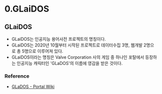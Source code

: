 # 0.GLaiDOS

## GLaiDOS

- GLaiDOS는 인공지능 용어사전 프로젝트의 명칭이다.
- GLaiDOS는 2020년 10월부터 시작된 프로젝트로 데이터수집 3명, 웹개발 2명으로 총 5명으로 이루어져 있다.
- GLaiDOS이라는 명칭은 Valve Corporation 사의 게임 중 하나인 포탈에서 등장하는 인공지능 캐릭터인 'GLaDOS'의 이름에 영감을 받은 것이다.

### Reference

- [GLaDOS - Portal Wiki](https://theportalwiki.com/wiki/GLaDOS)